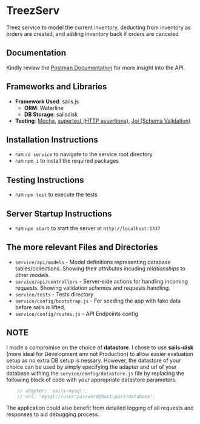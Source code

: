 # TreezServ

Treez service to model the current inventory, deducting from inventory as orders are created, and adding inventory back if orders are canceled

## Documentation
Kindly review the [Postman Documentation](https://documenter.getpostman.com/view/5377031/SWTK2syr?version=latest) for more insight into the API.

## Frameworks and Libraries
- **Framework Used**: sails.js
  - **ORM**: Waterline
  - **DB Storage**: sailsdisk
- **Testing**: [Mocha](https://mochajs.org/), [supertest (HTTP assertions)](https://github.com/visionmedia/supertest), [Joi (Schema Validation)](https://hapi.dev/family/joi/)  

## Installation Instructions
- run <code>cd service</code> to navigate to the service root directory
- run <code>npm i</code> to install the required packages

## Testing Instructions
- run <code>npm test</code> to execute the tests

## Server Startup Instructions
- run <code>npm start</code> to start the server at <code>http://localhost:1337</code>

## The more relevant Files and Directories
- <code>service/api/models</code> - Model definitions representing database tables/collections. Showing their *attributes* incuding *relationships* to other *models*.
- <code>service/api/controllers</code> - Server-side actions for handling incoming requests. Showing validation *schemas* and requests handling.
- <code>service/tests</code> - Tests directory
- <code>service/config/bootstrap.js</code> - For seeding the app with fake data before sails is lifted.
- <code>service/config/routes.js</code> - API Endpoints config


## NOTE
I made a compromise on the choice of **datastore**. I chose to use **sails-disk** (more ideal for Development env not Production) to allow easier evaluation setup as no extra DB setup is nessary. However, the datastore of your choice can be used by simply specifying the adapter and url of your database withing the <code>service/config/datastore.js</code> file by replacing the following block of code with your appropriate datastore parameters.    
```javascript
    // adapter: 'sails-mysql',
    // url: 'mysql://user:password@host:port/database',
```

The application could also benefit from detailed logging of all requests and responses to aid debugging process.

